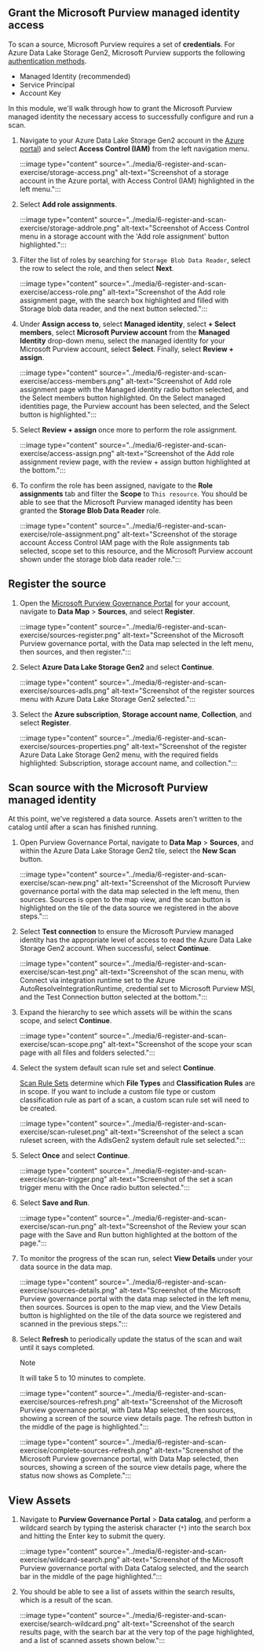 ## Grant the Microsoft Purview managed identity access

To scan a source, Microsoft Purview requires a set of **credentials**. For Azure Data Lake Storage Gen2, Microsoft Purview supports the following [authentication methods](/azure/purview/register-scan-adls-gen2#setting-up-authentication-for-a-scan).

* Managed Identity (recommended)
* Service Principal
* Account Key

In this module, we'll walk through how to grant the Microsoft Purview managed identity the necessary access to successfully configure and run a scan.

1. Navigate to your Azure Data Lake Storage Gen2 account in the [Azure portal](https://portal.azure.com/)) and select **Access Control (IAM)** from the left navigation menu.

    :::image type="content" source="../media/6-register-and-scan-exercise/storage-access.png" alt-text="Screenshot of a storage account in the Azure portal, with Access Control (IAM) highlighted in the left menu.":::

1. Select **Add role assignments**.

    :::image type="content" source="../media/6-register-and-scan-exercise/storage-addrole.png" alt-text="Screenshot of Access Control menu in a storage account with the 'Add role assignment' button highlighted.":::

1. Filter the list of roles by searching for `Storage Blob Data Reader`, select the row to select the role, and then select **Next**.

    :::image type="content" source="../media/6-register-and-scan-exercise/access-role.png" alt-text="Screenshot of the Add role assignment page, with the search box highlighted and filled with Storage blob data reader, and the next button selected.":::

1. Under **Assign access to**, select **Managed identity**, select **+ Select members**, select **Microsoft Purview account** from the **Managed Identity** drop-down menu, select the managed identity for your Microsoft Purview account, select **Select**. Finally, select **Review + assign**.

    :::image type="content" source="../media/6-register-and-scan-exercise/access-members.png" alt-text="Screenshot of Add role assignment page with the Managed identity radio button selected, and the Select members button highlighted. On the Select managed identities page, the Purview account has been selected, and the Select button is highlighted.":::

1. Select **Review + assign** once more to perform the role assignment.

    :::image type="content" source="../media/6-register-and-scan-exercise/access-assign.png" alt-text="Screenshot of the Add role assignment review page, with the review + assign button highlighted at the bottom.":::

1. To confirm the role has been assigned, navigate to the **Role assignments** tab and filter the **Scope** to `This resource`. You should be able to see that the Microsoft Purview managed identity has been granted the **Storage Blob Data Reader** role.

    :::image type="content" source="../media/6-register-and-scan-exercise/role-assignment.png" alt-text="Screenshot of the storage account Access Control IAM page with the Role assignments tab selected, scope set to this resource, and the Microsoft Purview account shown under the storage blob data reader role.":::

## Register the source

1. Open the [Microsoft Purview Governance Portal](https://web.purview.azure.com/) for your account, navigate to **Data Map** > **Sources**, and select **Register**.

    :::image type="content" source="../media/6-register-and-scan-exercise/sources-register.png" alt-text="Screenshot of the Microsoft Purview governance portal, with the Data map selected in the left menu, then sources, and then register.":::

1. Select **Azure Data Lake Storage Gen2** and select **Continue**.

    :::image type="content" source="../media/6-register-and-scan-exercise/sources-adls.png" alt-text="Screenshot of the register sources menu with Azure Data Lake Storage Gen2 selected.":::

1. Select the **Azure subscription**, **Storage account name**, **Collection**, and select **Register**.

    :::image type="content" source="../media/6-register-and-scan-exercise/sources-properties.png" alt-text="Screenshot of the register Azure Data Lake Storage Gen2 menu, with the required fields highlighted: Subscription, storage account name, and collection.":::

## Scan source with the Microsoft Purview managed identity

At this point, we've registered a data source. Assets aren't written to the catalog until after a scan has finished running.

1. Open Purview Governance Portal, navigate to **Data Map** > **Sources**, and within the Azure Data Lake Storage Gen2 tile, select the **New Scan** button.

    :::image type="content" source="../media/6-register-and-scan-exercise/scan-new.png" alt-text="Screenshot of the Microsoft Purview governance portal with the data map selected in the left menu, then sources. Sources is open to the map view, and the scan button is highlighted on the tile of the data source we registered in the above steps.":::

1. Select **Test connection** to ensure the Microsoft Purview managed identity has the appropriate level of access to read the Azure Data Lake Storage Gen2 account. When successful, select **Continue**.

    :::image type="content" source="../media/6-register-and-scan-exercise/scan-test.png" alt-text="Screenshot of the scan menu, with Connect via integration runtime set to the Azure AutoResolveIntegrationRuntime, credential set to Microsoft Purview MSI, and the Test Connection button selected at the bottom.":::

1. Expand the hierarchy to see which assets will be within the scans scope, and select **Continue**.

    :::image type="content" source="../media/6-register-and-scan-exercise/scan-scope.png" alt-text="Screenshot of the scope your scan page with all files and folders selected.":::

1. Select the system default scan rule set and select **Continue**.

    [Scan Rule Sets](/azure/purview/create-a-scan-rule-set) determine which **File Types** and **Classification Rules** are in scope. If you want to include a custom file type or custom classification rule as part of a scan, a custom scan rule set will need to be created.

    :::image type="content" source="../media/6-register-and-scan-exercise/scan-ruleset.png" alt-text="Screenshot of the select a scan ruleset screen, with the AdlsGen2 system default rule set selected.":::

1. Select **Once** and select **Continue**.

    :::image type="content" source="../media/6-register-and-scan-exercise/scan-trigger.png" alt-text="Screenshot of the set a scan trigger menu with the Once radio button selected.":::

1. Select **Save and Run**.

    :::image type="content" source="../media/6-register-and-scan-exercise/scan-run.png" alt-text="Screenshot of the Review your scan page with the Save and Run button highlighted at the bottom of the page.":::

1. To monitor the progress of the scan run, select **View Details** under your data source in the data map.

    :::image type="content" source="../media/6-register-and-scan-exercise/sources-details.png" alt-text="Screenshot of the Microsoft Purview governance portal with the data map selected in the left menu, then sources. Sources is open to the map view, and the View Details button is highlighted on the tile of the data source we registered and scanned in the previous steps.":::

1. Select **Refresh** to periodically update the status of the scan and wait until it says completed.

    >[!Note]
    > It will take 5 to 10 minutes to complete.

    :::image type="content" source="../media/6-register-and-scan-exercise/sources-refresh.png" alt-text="Screenshot of the Microsoft Purview governance portal, with Data Map selected, then sources, showing a screen of the source view details page. The refresh button in the middle of the page is highlighted.":::

    :::image type="content" source="../media/6-register-and-scan-exercise/complete-sources-refresh.png" alt-text="Screenshot of the Microsoft Purview governance portal, with Data Map selected, then sources, showing a screen of the source view details page, where the status now shows as Complete.":::


## View Assets

1. Navigate to **Purview Governance Portal** > **Data catalog**, and perform a wildcard search by typing the asterisk character (`*`) into the search box and hitting the Enter key to submit the query.

    :::image type="content" source="../media/6-register-and-scan-exercise/wildcard-search.png" alt-text="Screenshot of the Microsoft Purview governance portal with Data Catalog selected, and the search bar in the middle of the page highlighted.":::

1. You should be able to see a list of assets within the search results, which is a result of the scan.

    :::image type="content" source="../media/6-register-and-scan-exercise/search-wildcard.png" alt-text="Screenshot of the search results page, with the search bar at the very top of the page highlighted, and a list of scanned assets shown below.":::
